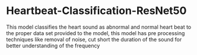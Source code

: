 # Heartbeat-Classification-ResNet50
This model classifies the heart sound as abnormal and normal heart beat to the proper data set provided to the model, this model has pre processing techniques like removal of noise, cut short the duration of the sound for better understanding of the frequency 
